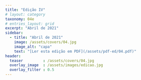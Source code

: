 ```yaml
---
title: "Edição IV"
# layout: category
taxonomy: 04e
# entries_layout: grid
excerpt: "Abril de 2021"
sidebar:
  - title: "Abril de 2021"
    image: /assets/covers/04.jpg
    image_alt: "capa"
    text: "[Ler esta edição em PDF](/assets/pdf-ed/04.pdf)"
header:
  teaser         : /assets/covers/04.jpg
  overlay_image  : /assets/images/edicao.jpg
  overlay_filter : 0.5
---
```

